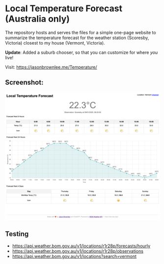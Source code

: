 # Local Temperature Forecast (Australia only)

The repository hosts and serves the files for a simple one-page website to summarize the temperature forecast for the weather station (Scoresby, Victoria) closest to my house (Vermont, Victoria).

**Update**: Added a suburb chooser, so that you can customize for where _you_ live!

Visit: https://jasonbrownlee.me/Temperature/


## Screenshot:

![](pics/Screenshot.png)

## Testing

* https://api.weather.bom.gov.au/v1/locations/r1r28p/forecasts/hourly
* https://api.weather.bom.gov.au/v1/locations/r1r28p/observations
* https://api.weather.bom.gov.au/v1/locations?search=vermont